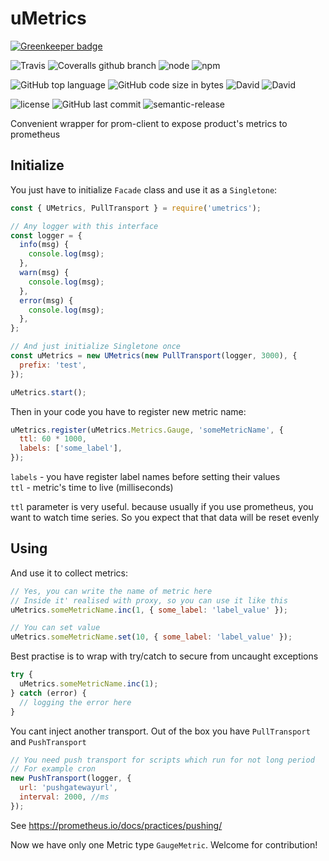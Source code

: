 # uMetrics

[![Greenkeeper badge](https://badges.greenkeeper.io/Goodluckhf/uMetrics.svg)](https://greenkeeper.io/)

![Travis](https://img.shields.io/travis/Goodluckhf/uMetrics/master.svg?style=flat-square)
![Coveralls github branch](https://img.shields.io/coveralls/github/Goodluckhf/uMetrics/master.svg?style=flat-square)
![node](https://img.shields.io/node/v/umetrics.svg?style=flat-square)
![npm](https://img.shields.io/npm/v/umetrics.svg?style=flat-square)

![GitHub top language](https://img.shields.io/github/languages/top/Goodluckhf/uMetrics.svg?style=flat-square)
![GitHub code size in bytes](https://img.shields.io/github/languages/code-size/Goodluckhf/uMetrics.svg?style=flat-square)
![David](https://img.shields.io/david/Goodluckhf/uMetrics.svg?style=flat-square)
![David](https://img.shields.io/david/dev/Goodluckhf/uMetrics.svg?style=flat-square)

![license](https://img.shields.io/github/license/Goodluckhf/uMetrics.svg?style=flat-square)
![GitHub last commit](https://img.shields.io/github/last-commit/Goodluckhf/uMetrics.svg?style=flat-square)
![semantic-release](https://img.shields.io/badge/%20%20%F0%9F%93%A6%F0%9F%9A%80-semantic--release-e10079.svg?style=flat-square)

Convenient wrapper for prom-client to expose product's metrics to prometheus

## Initialize

You just have to initialize `Facade` class and use it as a `Singletone`:

```javascript
const { UMetrics, PullTransport } = require('umetrics');

// Any logger with this interface
const logger = {
  info(msg) {
    console.log(msg);
  },
  warn(msg) {
    console.log(msg);
  },
  error(msg) {
    console.log(msg);
  },
};

// And just initialize Singletone once
const uMetrics = new UMetrics(new PullTransport(logger, 3000), {
  prefix: 'test',
});

uMetrics.start();
```

Then in your code you have to register new metric name:

```javascript
uMetrics.register(uMetrics.Metrics.Gauge, 'someMetricName', {
  ttl: 60 * 1000,
  labels: ['some_label'],
});
```

`labels` - you have register label names before setting their values  
`ttl` - metric's time to live (milliseconds)

`ttl` parameter is very useful. because usually if you use prometheus, you want to watch time series.
So you expect that that data will be reset evenly

## Using

And use it to collect metrics:

```javascript
// Yes, you can write the name of metric here
// Inside it' realised with proxy, so you can use it like this
uMetrics.someMetricName.inc(1, { some_label: 'label_value' });

// You can set value
uMetrics.someMetricName.set(10, { some_label: 'label_value' });
```

Best practise is to wrap with try/catch to secure from uncaught exceptions

```javascript
try {
  uMetrics.someMetricName.inc(1);
} catch (error) {
  // logging the error here
}
```

You cant inject another transport. Out of the box you have `PullTransport` and `PushTransport`

```javascript
// You need push transport for scripts which run for not long period
// For example cron
new PushTransport(logger, {
  url: 'pushgatewayurl',
  interval: 2000, //ms
});
```

See https://prometheus.io/docs/practices/pushing/

Now we have only one Metric type `GaugeMetric`. Welcome for contribution!

